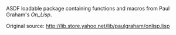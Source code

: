 ASDF loadable package containing functions and macros from Paul Graham's _On_Lisp_.

Original source:  http://lib.store.yahoo.net/lib/paulgraham/onlisp.lisp
